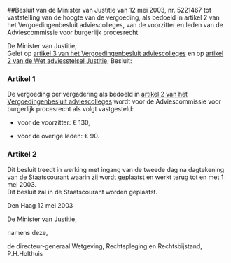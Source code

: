<meta http-equiv='Content-Type' content='text/html; charset=utf-8' />

##Besluit van de Minister van Justitie van 12 mei 2003, nr. 5221467 tot vaststelling van de hoogte van de vergoeding, als bedoeld in artikel 2 van het Vergoedingenbesluit adviescolleges, van de voorzitter en leden van de Adviescommissie voor burgerlijk procesrecht

De Minister van Justitie,  
Gelet op [artikel 3 van het Vergoedingenbesluit adviescolleges](../../../../../../../AMvB/vergoedingenbesluit/adviescolleges/BWBR0008353/README.md) en op [artikel 2 van de Wet adviesstelsel Justitie](../../../../../../../wet/wet/adviesstelsel/justitie/BWBR0008808/README.md);
Besluit:    

### Artikel  1  

De vergoeding per vergadering als bedoeld in [artikel 2 van het Vergoedingenbesluit adviescolleges](../../../../../../../AMvB/vergoedingenbesluit/adviescolleges/BWBR0008353/README.md) wordt voor de Adviescommissie voor burgerlijk procesrecht als volgt vastgesteld: 

- voor de voorzitter: € 130,  

- voor de overige leden: € 90.    

### Artikel  2  

Dit besluit treedt in werking met ingang van de tweede dag na dagtekening van de Staatscourant waarin zij wordt geplaatst en werkt terug tot en met 1 mei 2003.  
Dit besluit zal in de Staatscourant worden geplaatst.   

Den Haag 
12 mei 2003    

De 
Minister van Justitie, 

namens deze, 

de 
directeur-generaal Wetgeving, Rechtspleging en Rechtsbijstand, 
P.H.Holthuis    
